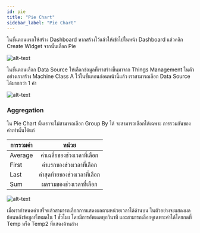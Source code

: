 ```yaml
---
id: pie
title: "Pie Chart"
sidebar_label: "Pie Chart"
---
```


ในขั้นตอนแรกให้สร้าง Dashboard หากสร้างใว้แล้วให้เข้าไปในหน้า Dashboard แล้วคลิก Create Widget จากนั้นเลือก Pie

![alt-text](/img/create-widget.png)

ในขั้นตอนเลือก Data Source ให้เลือกข้อมูลที่เราสร้างขึ้นมาจาก Things Management ในคัวอย่างเราสร้าง Machine Class A ใว้ในขั้นตอนก่อนหน้านี้แล้ว 
เราสามารถเลือก Data Source ได้มากกว่า 1 ค่า

![alt-text](/img/data-source.png)


### Aggregation
ใน Pie Chart นั้นเราจะไม่สามารถเลือก Group By ได้ จะสามารถเลือกได้เฉพาะ การรวมกันของค่าเท่านั้นได้แก่ 

| การรวมค่า      | หน่วย                    | 
| ------------- |:-----------------------:|  
| Average       | ค่าเฉลี่ยของช่วงเวลาที่เลือก   |  
| First         | ค่าแรกของช่วงเวลาที่เลือก    |   
| Last          | ค่าสุดท้ายของช่วงเวลาที่เลือก  |   
| Sum           | ผลรวมของช่วงเวลาที่เลือก    | 

![alt-text](/img/pie-chart.png)

เมื่อเรากำหนดค่าเสร็จแล้วสามารถเลือกการแสดงผลตามหน่วยเวลาได้ด้านบน ในตัวอย่างจะแสดงผลย้อนหลังข้อมูลทั้งหมดใน 1 ชั่วโมง โดยมีการอัพเดตทุกวินาที  และสามารถเลือกดูเฉพาะค่าได้โดยกดที่ Temp หรือ Temp2 ที่แสดงด้านล่าง
